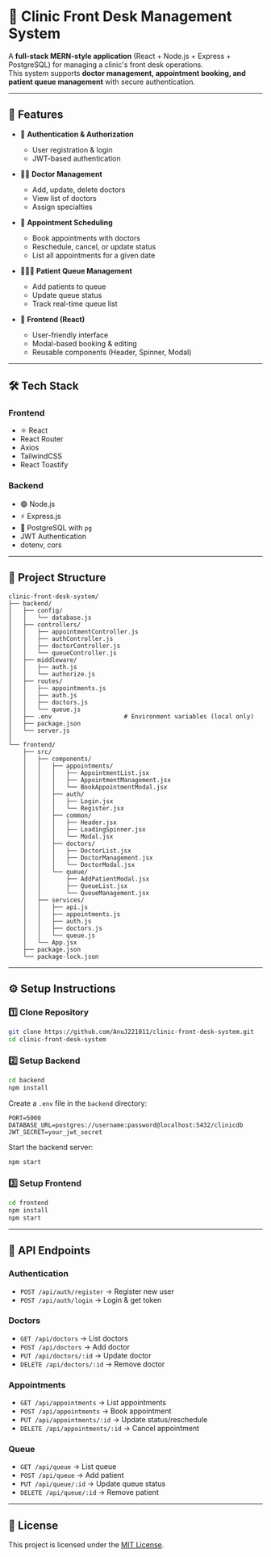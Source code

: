 # 🏥 Clinic Front Desk Management System

A **full-stack MERN-style application** (React + Node.js + Express + PostgreSQL) for managing a clinic's front desk operations.  
This system supports **doctor management, appointment booking, and patient queue management** with secure authentication.

---

## 🚀 Features

- 🔐 **Authentication & Authorization**
  - User registration & login
  - JWT-based authentication

- 👨‍⚕️ **Doctor Management**
  - Add, update, delete doctors
  - View list of doctors
  - Assign specialties

- 📅 **Appointment Scheduling**
  - Book appointments with doctors
  - Reschedule, cancel, or update status
  - List all appointments for a given date

- 🧑‍🤝‍🧑 **Patient Queue Management**
  - Add patients to queue
  - Update queue status
  - Track real-time queue list

- 🎨 **Frontend (React)**
  - User-friendly interface
  - Modal-based booking & editing
  - Reusable components (Header, Spinner, Modal)

---

## 🛠️ Tech Stack

### Frontend
- ⚛️ React
- React Router
- Axios
- TailwindCSS
- React Toastify

### Backend
- 🟢 Node.js
- ⚡ Express.js
- 🐘 PostgreSQL with `pg`
- JWT Authentication
- dotenv, cors

---

## 📂 Project Structure

```
clinic-front-desk-system/
├── backend/
│   ├── config/
│   │   └── database.js
│   ├── controllers/
│   │   ├── appointmentController.js
│   │   ├── authController.js
│   │   ├── doctorController.js
│   │   └── queueController.js
│   ├── middleware/
│   │   ├── auth.js
│   │   └── authorize.js
│   ├── routes/
│   │   ├── appointments.js
│   │   ├── auth.js
│   │   ├── doctors.js
│   │   └── queue.js
│   ├── .env                    # Environment variables (local only)
│   ├── package.json
│   └── server.js
│
└── frontend/
    ├── src/
    │   ├── components/
    │   │   ├── appointments/
    │   │   │   ├── AppointmentList.jsx
    │   │   │   ├── AppointmentManagement.jsx
    │   │   │   └── BookAppointmentModal.jsx
    │   │   ├── auth/
    │   │   │   ├── Login.jsx
    │   │   │   └── Register.jsx
    │   │   ├── common/
    │   │   │   ├── Header.jsx
    │   │   │   ├── LoadingSpinner.jsx
    │   │   │   └── Modal.jsx
    │   │   ├── doctors/
    │   │   │   ├── DoctorList.jsx
    │   │   │   ├── DoctorManagement.jsx
    │   │   │   └── DoctorModal.jsx
    │   │   └── queue/
    │   │       ├── AddPatientModal.jsx
    │   │       ├── QueueList.jsx
    │   │       └── QueueManagement.jsx
    │   ├── services/
    │   │   ├── api.js
    │   │   ├── appointments.js
    │   │   ├── auth.js
    │   │   ├── doctors.js
    │   │   └── queue.js
    │   └── App.jsx
    ├── package.json
    └── package-lock.json
```

---

## ⚙️ Setup Instructions

### 1️⃣ Clone Repository
```bash
git clone https://github.com/AnuJ221011/clinic-front-desk-system.git
cd clinic-front-desk-system
```

### 2️⃣ Setup Backend
```bash
cd backend
npm install
```

Create a `.env` file in the `backend` directory:
```env
PORT=5000
DATABASE_URL=postgres://username:password@localhost:5432/clinicdb
JWT_SECRET=your_jwt_secret
```

Start the backend server:
```bash
npm start
```

### 3️⃣ Setup Frontend
```bash
cd frontend
npm install
npm start
```

---

## 📡 API Endpoints

### Authentication
- `POST /api/auth/register` → Register new user
- `POST /api/auth/login` → Login & get token

### Doctors
- `GET /api/doctors` → List doctors
- `POST /api/doctors` → Add doctor
- `PUT /api/doctors/:id` → Update doctor
- `DELETE /api/doctors/:id` → Remove doctor

### Appointments
- `GET /api/appointments` → List appointments
- `POST /api/appointments` → Book appointment
- `PUT /api/appointments/:id` → Update status/reschedule
- `DELETE /api/appointments/:id` → Cancel appointment

### Queue
- `GET /api/queue` → List queue
- `POST /api/queue` → Add patient
- `PUT /api/queue/:id` → Update queue status
- `DELETE /api/queue/:id` → Remove patient

---

## 📝 License

This project is licensed under the [MIT License](LICENSE).